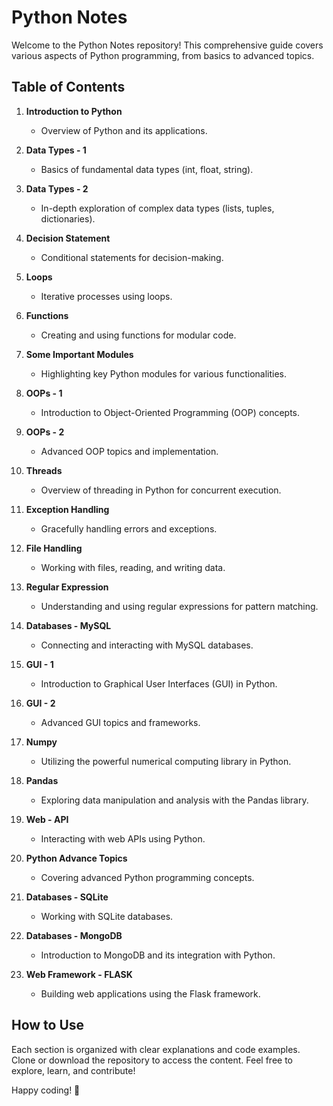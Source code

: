 # Python Notes

Welcome to the Python Notes repository! This comprehensive guide covers various aspects of Python programming, from basics to advanced topics.

## Table of Contents

1. **Introduction to Python**
   - Overview of Python and its applications.

2. **Data Types - 1**
   - Basics of fundamental data types (int, float, string).

3. **Data Types - 2**
   - In-depth exploration of complex data types (lists, tuples, dictionaries).

4. **Decision Statement**
   - Conditional statements for decision-making.

5. **Loops**
   - Iterative processes using loops.

6. **Functions**
   - Creating and using functions for modular code.

7. **Some Important Modules**
   - Highlighting key Python modules for various functionalities.

8. **OOPs - 1**
   - Introduction to Object-Oriented Programming (OOP) concepts.

9. **OOPs - 2**
   - Advanced OOP topics and implementation.

10. **Threads**
    - Overview of threading in Python for concurrent execution.

11. **Exception Handling**
    - Gracefully handling errors and exceptions.

12. **File Handling**
    - Working with files, reading, and writing data.

13. **Regular Expression**
    - Understanding and using regular expressions for pattern matching.

14. **Databases - MySQL**
    - Connecting and interacting with MySQL databases.

15. **GUI - 1**
    - Introduction to Graphical User Interfaces (GUI) in Python.

16. **GUI - 2**
    - Advanced GUI topics and frameworks.

17. **Numpy**
    - Utilizing the powerful numerical computing library in Python.

18. **Pandas**
    - Exploring data manipulation and analysis with the Pandas library.

19. **Web - API**
    - Interacting with web APIs using Python.

20. **Python Advance Topics**
    - Covering advanced Python programming concepts.

21. **Databases - SQLite**
    - Working with SQLite databases.

22. **Databases - MongoDB**
    - Introduction to MongoDB and its integration with Python.

23. **Web Framework - FLASK**
    - Building web applications using the Flask framework.

## How to Use

Each section is organized with clear explanations and code examples. Clone or download the repository to access the content. Feel free to explore, learn, and contribute!

Happy coding! 🐍